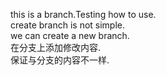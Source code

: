 this is a branch.Testing how to use.  
create branch is not simple.  
we can create a new branch.  
在分支上添加修改内容.  
保证与分支的内容不一样.

